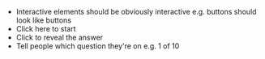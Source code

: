 * Interactive elements should be obviously interactive e.g. buttons should look like buttons
 * Click here to start
 * Click to reveal the answer
* Tell people which question they're on e.g. 1 of 10